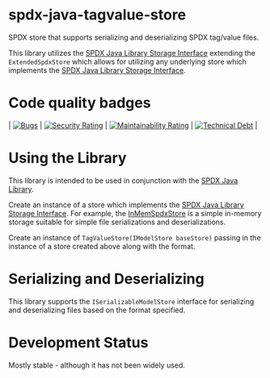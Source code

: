# spdx-java-tagvalue-store

SPDX store that supports serializing and deserializing SPDX tag/value files.

This library utilizes the [SPDX Java Library Storage Interface](https://github.com/spdx/Spdx-Java-Library#storage-interface) extending the `ExtendedSpdxStore` which allows for utilizing any underlying store which implements the [SPDX Java Library Storage Interface](https://github.com/spdx/Spdx-Java-Library#storage-interface).

# Code quality badges

|   [![Bugs](https://sonarcloud.io/api/project_badges/measure?project=spdx-tagvalue-store&metric=bugs)](https://sonarcloud.io/dashboard?id=spdx-tagvalue-store)    | [![Security Rating](https://sonarcloud.io/api/project_badges/measure?project=spdx-tagvalue-store&metric=security_rating)](https://sonarcloud.io/dashboard?id=spdx-tagvalue-store) | [![Maintainability Rating](https://sonarcloud.io/api/project_badges/measure?project=spdx-tagvalue-store&metric=sqale_rating)](https://sonarcloud.io/dashboard?id=spdx-tagvalue-store) | [![Technical Debt](https://sonarcloud.io/api/project_badges/measure?project=spdx-tagvalue-store&metric=sqale_index)](https://sonarcloud.io/dashboard?id=spdx-tagvalue-store) |

# Using the Library

This library is intended to be used in conjunction with the [SPDX Java Library](https://github.com/spdx/Spdx-Java-Library).

Create an instance of a store which implements the [SPDX Java Library Storage Interface](https://github.com/spdx/Spdx-Java-Library#storage-interface).  For example, the [InMemSpdxStore](https://github.com/spdx/Spdx-Java-Library/blob/master/src/main/java/org/spdx/storage/simple/InMemSpdxStore.java) is a simple in-memory storage suitable for simple file serializations and deserializations.

Create an instance of `TagValueStore(IModelStore baseStore)` passing in the instance of a store created above along with the format.

# Serializing and Deserializing

This library supports the `ISerializableModelStore` interface for serializing and deserializing files based on the format specified.

# Development Status

Mostly stable - although it has not been widely used.
